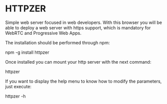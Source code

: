 # HTTPZER

Simple web server focused in web developers. With this browser you will be able to deploy a web server with https support, which is mandatory for WebRTC and Progressive Web Apps.

The installation should be performed through npm:

  npm -g install httpzer

Once installed you can mount your http server with the next command:

  httpzer

If you want to display the help menu to know how to modify the parameters, just execute:

  httpzer -h
